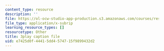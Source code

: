```yaml
---
content_type: resource
description: ''
file: https://ol-ocw-studio-app-production.s3.amazonaws.com/courses/res-18-006-calculus-revisited-single-variable-calculus-fall-2010/e7425d0f44415dd4574715f9899432d2_tGTCt3Dewtw.srt
file_type: application/x-subrip
learning_resource_types: []
resourcetype: Other
title: 3play caption file
uid: e7425d0f-4441-5dd4-5747-15f9899432d2
---
```

